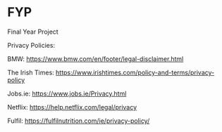 # FYP
Final Year Project

Privacy Policies:

BMW: https://www.bmw.com/en/footer/legal-disclaimer.html

The Irish Times: https://www.irishtimes.com/policy-and-terms/privacy-policy

Jobs.ie: https://www.jobs.ie/Privacy.html

Netflix: https://help.netflix.com/legal/privacy

Fulfil: https://fulfilnutrition.com/ie/privacy-policy/
